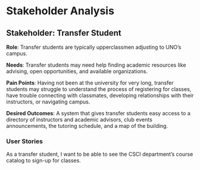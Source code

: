 # Stakeholder Analysis 

## Stakeholder: Transfer Student 

**Role**: Transfer students are typically upperclassmen adjusting to UNO’s campus.  

**Needs**: Transfer students may need help finding academic resources like advising, open opportunities, and available organizations.  

**Pain Points**: Having not been at the university for very long, transfer students may struggle to understand the process of registering for classes, have trouble connecting with classmates, developing relationships with their instructors, or navigating campus. 

**Desired Outcomes**: A system that gives transfer students easy access to a directory of instructors and academic advisors, club events announcements, the tutoring schedule, and a map of the building.  

### User Stories 

As a transfer student, I want to be able to see the CSCI department’s course catalog to sign-up for classes.